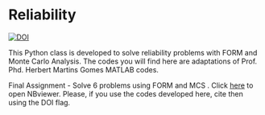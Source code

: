 # Reliability
[![DOI](https://zenodo.org/badge/514687039.svg)](https://zenodo.org/badge/latestdoi/514687039)

This Python class is developed to solve reliability problems with FORM and Monte Carlo Analysis. The codes you will find here are adaptations of Prof. Phd. Herbert Martins Gomes MATLAB codes.


Final Assignment - Solve 6 problems using FORM and MCS . Click [here](https://nbviewer.org/github/danielbmmatos/Reliability/blob/main/Trabalho_final/Trabalho_final-Copy1.ipynb) to open NBviewer. Please, if you use the codes developed here, cite then using the DOI flag.
